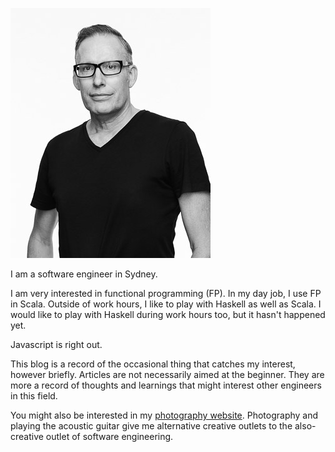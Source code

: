 ![](/images/LP-2019.jpg)

I am a software engineer in Sydney.

I am very interested in functional programming (FP).
In my day job, I use FP in Scala.
Outside of work hours, I like to play with Haskell as well as Scala.
I would like to play with Haskell during work hours too, but it hasn't happened yet.

Javascript is right out.

This blog is a record of the occasional thing that catches my interest, however briefly.
Articles are not necessarily aimed at the beginner.
They are more a record of thoughts and learnings that might interest other engineers in this field.

You might also be interested in my [photography website](http://www.leighperry.com/).
Photography and playing the acoustic guitar give me alternative creative outlets to the
also-creative outlet of software engineering.
